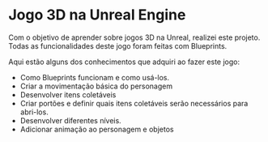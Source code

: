 # Jogo 3D na Unreal Engine
 
Com o objetivo de aprender sobre jogos 3D na Unreal, realizei este projeto. Todas as funcionalidades deste jogo foram feitas com Blueprints.

Aqui estão alguns dos conhecimentos que adquiri ao fazer este jogo:

- Como Blueprints funcionam e como usá-los.
- Criar a movimentação básica do personagem
- Desenvolver itens coletáveis
- Criar portões e definir quais itens coletáveis serão necessários para abri-los.
- Desenvolver diferentes níveis.
- Adicionar animação ao personagem e objetos

